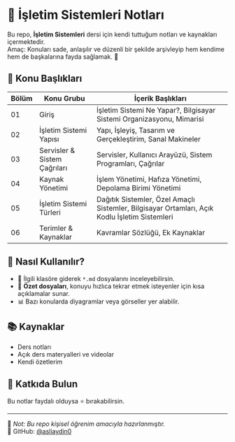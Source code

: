 # 🧠 İşletim Sistemleri Notları

Bu repo, **İşletim Sistemleri** dersi için kendi tuttuğum notları ve kaynakları içermektedir.  
Amaç: Konuları sade, anlaşılır ve düzenli bir şekilde arşivleyip hem kendime hem de başkalarına fayda sağlamak. 🚀

## 📂 Konu Başlıkları

| Bölüm | Konu Grubu                       | İçerik Başlıkları                                                                                   |
|-------|------------------------------------|-------------------------------------------------------------------------------------------------------|
| 01    | Giriş                             | İşletim Sistemi Ne Yapar?, Bilgisayar Sistemi Organizasyonu, Mimarisi                                 |
| 02    | İşletim Sistemi Yapısı            | Yapı, İşleyiş, Tasarım ve Gerçekleştirim, Sanal Makineler                                             |
| 03    | Servisler & Sistem Çağrıları     | Servisler, Kullanıcı Arayüzü, Sistem Programları, Çağrılar                                            |
| 04    | Kaynak Yönetimi                   | İşlem Yönetimi, Hafıza Yönetimi, Depolama Birimi Yönetimi                                             |
| 05    | İşletim Sistemi Türleri          | Dağıtık Sistemler, Özel Amaçlı Sistemler, Bilgisayar Ortamları, Açık Kodlu İşletim Sistemleri        |
| 06    | Terimler & Kaynaklar            | Kavramlar Sözlüğü, Ek Kaynaklar                                                                      |

## 🧰 Nasıl Kullanılır?

- 📁 İlgili klasöre giderek `*.md` dosyalarını inceleyebilirsin.
- 📌 **Özet dosyaları**, konuyu hızlıca tekrar etmek isteyenler için kısa açıklamalar sunar.  
- 📊 Bazı konularda diyagramlar veya görseller yer alabilir.  

## 📚 Kaynaklar

- Ders notları    
- Açık ders materyalleri ve videolar  
- Kendi özetlerim

## 🤝 Katkıda Bulun

Bu notlar faydalı olduysa ⭐ bırakabilirsin.


---

📌 *Not: Bu repo kişisel öğrenim amacıyla hazırlanmıştır.*  
📩 GitHub: [@asliaydin0](https://github.com/asliaydin0)
